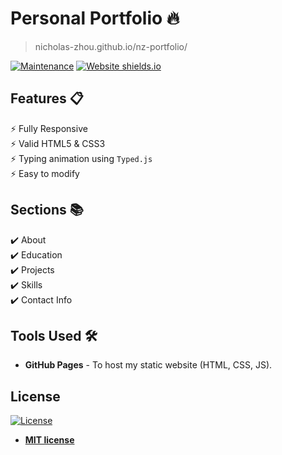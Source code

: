 # Personal Portfolio 🔥
> nicholas-zhou.github.io/nz-portfolio/

[![Maintenance](https://img.shields.io/badge/maintained-yes-green.svg)](https://github.com/nicholas-zhou/nicholaszhou.github.io/commits/master)
[![Website shields.io](https://img.shields.io/badge/website-construction-orange)](nicholas-zhou.github.io/nz-portfolio/)

<!-- ### Website Preview
#### Home Page
<img src="website_images/HomePage.gif" width="900">


#### About Page
<img src="website_images/AboutPage.png" width="900">


#### Projects Page
<img src="website_images/ProjectPage.png" width="900"> -->

## Features 📋
⚡️ Fully Responsive\
⚡️ Valid HTML5 & CSS3\
⚡️ Typing animation using `Typed.js`\
⚡️ Easy to modify

## Sections 📚
✔️ About\
✔️ Education\
✔️ Projects \
✔️ Skills \
✔️ Contact Info

## Tools Used 🛠️
* <b>GitHub Pages</b> - To host my static website (HTML, CSS, JS).

## License
[![License](http://img.shields.io/:license-mit-blue.svg?style=flat-square)](http://badges.mit-license.org)

- **[MIT license](http://opensource.org/licenses/mit-license.php)**
